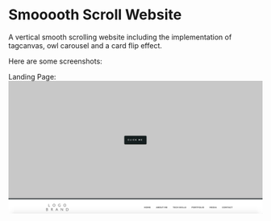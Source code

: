 # Smooooth Scroll Website

A vertical smooth scrolling website including the implementation of tagcanvas, owl carousel and a card flip effect.

Here are some screenshots:

Landing Page:
![Smooooth Scroll Landing Page Screenshot](img/ss_landingpage.png "Landing Page Screenshot")


